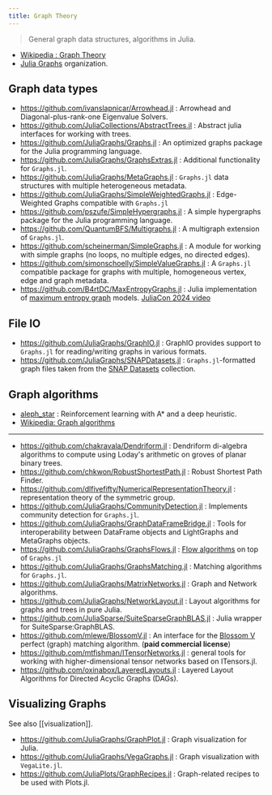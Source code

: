 ```yaml
---
title: Graph Theory
---
```


> General graph data structures, algorithms in Julia.

- [Wikipedia : Graph Theory](https://en.wikipedia.org/wiki/Graph_theory)
- [Julia Graphs](https://github.com/JuliaGraphs) organization.

## Graph data types

- https://github.com/ivanslapnicar/Arrowhead.jl : Arrowhead and Diagonal-plus-rank-one Eigenvalue Solvers.
- https://github.com/JuliaCollections/AbstractTrees.jl : Abstract julia interfaces for working with trees.
- https://github.com/JuliaGraphs/Graphs.jl : An optimized graphs package for the Julia programming language.
- https://github.com/JuliaGraphs/GraphsExtras.jl : Additional functionality for `Graphs.jl`.
- https://github.com/JuliaGraphs/MetaGraphs.jl : `Graphs.jl` data structures with multiple heterogeneous metadata.
- https://github.com/JuliaGraphs/SimpleWeightedGraphs.jl : Edge-Weighted Graphs compatible with `Graphs.jl`
- https://github.com/pszufe/SimpleHypergraphs.jl : A simple hypergraphs package for the Julia programming language.
- https://github.com/QuantumBFS/Multigraphs.jl : A multigraph extension of `Graphs.jl`.
- https://github.com/scheinerman/SimpleGraphs.jl : A module for working with simple graphs (no loops, no multiple edges, no directed edges).
- https://github.com/simonschoelly/SimpleValueGraphs.jl : A `Graphs.jl` compatible package for graphs with multiple, homogeneous vertex, edge and graph metadata.
- https://github.com/B4rtDC/MaxEntropyGraphs.jl : Julia implementation of [maximum entropy graph](https://en.wikipedia.org/wiki/Maximum-entropy_random_graph_model) models. [JuliaCon 2024 video](https://youtu.be/XlRxf72wCQg)

## File IO

- https://github.com/JuliaGraphs/GraphIO.jl : GraphIO provides support to `Graphs.jl` for reading/writing graphs in various formats.
- https://github.com/JuliaGraphs/SNAPDatasets.jl : `Graphs.jl`-formatted graph files taken from the [SNAP Datasets](https://snap.stanford.edu/data/index.html) collection.

## Graph algorithms

- [aleph_star](https://github.com/imagry/aleph_star) : Reinforcement learning with A* and a deep heuristic.
- [Wikipedia: Graph algorithms](https://en.wikipedia.org/wiki/Category:Graph_algorithms)

---

- https://github.com/chakravala/Dendriform.jl : Dendriform di-algebra algorithms to compute using Loday's arithmetic on groves of planar binary trees.
- https://github.com/chkwon/RobustShortestPath.jl : Robust Shortest Path Finder.
- https://github.com/dlfivefifty/NumericalRepresentationTheory.jl : representation theory of the symmetric group.
- https://github.com/JuliaGraphs/CommunityDetection.jl : Implements community detection for `Graphs.jl`.
- https://github.com/JuliaGraphs/GraphDataFrameBridge.jl : Tools for interoperability between DataFrame objects and LightGraphs and MetaGraphs objects.
- https://github.com/JuliaGraphs/GraphsFlows.jl : [Flow algorithms](https://en.wikipedia.org/wiki/Maximum_flow_problem) on top of `Graphs.jl`
- https://github.com/JuliaGraphs/GraphsMatching.jl : Matching algorithms for `Graphs.jl`.
- https://github.com/JuliaGraphs/MatrixNetworks.jl : Graph and Network algorithms.
- https://github.com/JuliaGraphs/NetworkLayout.jl : Layout algorithms for graphs and trees in pure Julia.
- https://github.com/JuliaSparse/SuiteSparseGraphBLAS.jl : Julia wrapper for SuiteSparse:GraphBLAS.
- https://github.com/mlewe/BlossomV.jl : An interface for the [Blossom V](https://pub.ista.ac.at/~vnk/software.html) perfect (graph) matching algorithm. (**paid commercial license**)
- https://github.com/mtfishman/ITensorNetworks.jl : general tools for working with higher-dimensional tensor networks based on ITensors.jl.
- https://github.com/oxinabox/LayeredLayouts.jl : Layered Layout Algorithms for Directed Acyclic Graphs (DAGs).

## Visualizing Graphs

See also [[visualization]].

- https://github.com/JuliaGraphs/GraphPlot.jl : Graph visualization for Julia.
- https://github.com/JuliaGraphs/VegaGraphs.jl : Graph visualization with `VegaLite.jl`.
- https://github.com/JuliaPlots/GraphRecipes.jl : Graph-related recipes to be used with Plots.jl.
